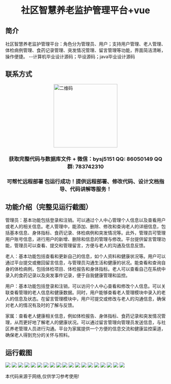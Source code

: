 <p><h1 align="center">社区智慧养老监护管理平台+vue</h1></p>

## 简介
社区智慧养老监护管理平台：角色分为管理员、用户；支持用户管理、老人管理、体检病例管理、食药记录管理、突发情况管理、留言管理等功能，界面简洁清晰，操作便捷。    --计算机毕业设计源码；毕设源码；java毕业设计源码


## 联系方式
<img src="https://bs-1329754181.cos.ap-shanghai.myqcloud.com/wx.jpg" alt="二维码" style="display: block; margin: 0 auto;" width="200px">
<p><h3 align="center">获取完整代码与数据库文件 + 微信：bysj5151 QQ: 86050149 QQ群: 783742310</h3></p>
<p><h3 align="center">可帮忙远程部署 包运行成功！提供远程部署、修改代码、设计文档指导、代码讲解等服务！</h3></p>

## 功能介绍（完整见运行截图）
管理员：基本功能包括登录和注销。可以通过个人中心管理个人信息以及查看用户或老人的相关信息。老人管理中，能添加、删除、修改和查询老人的详细信息，包括基本信息、身体指标、食药记录、体检病例和突发情况等。此外，管理员可管理用户账号信息，进行用户的新增、删除和信息的管理与修改。平台提供留言管理功能，管理员可以查看、提交和管理留言，方便与老人的沟通及信息反馈。

老人：基本功能包括查看和更新自己的信息，如个人资料和健康状况等。用户可以通过平台提交或撤回留言信息，与管理员沟通生活和健康的状况。能查看和查询自身的体检病例，包括体检项目、体检报告和身体指标。老人可以查看自己在系统中录入的食药记录以及突发事件记录，便于自我健康管理和监控。

用户：基本功能包括登录和注销，可以访问个人中心查看和修改个人信息。可以关联查看管理的老人信息和健康数据。同时，用户能够查看老人管理模块中录入的老人的信息及状态。在留言管理模块中，用户可提交或修改与老人的沟通信息，确保对老人的情况有及时的了解与反馈。

家属：查看老人健康相关信息，例如体检报告、身体指标、食药记录和突发情况管理，从而更好地了解老人的健康状况。可以通过留言管理向管理员发送信息，与社区养老管理人员进行沟通。平台为家属提供一个方便的信息交流和健康监控渠道，确保老人得到充分的关怀与照料。


## 运行截图
![](https://bs-1329754181.cos.ap-shanghai.myqcloud.com/ssm/CommunitySmartElderlyCareManagementPlatform/img/001.jpg)
![](https://bs-1329754181.cos.ap-shanghai.myqcloud.com/ssm/CommunitySmartElderlyCareManagementPlatform/img/002.jpg)
![](https://bs-1329754181.cos.ap-shanghai.myqcloud.com/ssm/CommunitySmartElderlyCareManagementPlatform/img/003.jpg)
![](https://bs-1329754181.cos.ap-shanghai.myqcloud.com/ssm/CommunitySmartElderlyCareManagementPlatform/img/004.jpg)
![](https://bs-1329754181.cos.ap-shanghai.myqcloud.com/ssm/CommunitySmartElderlyCareManagementPlatform/img/005.jpg)
![](https://bs-1329754181.cos.ap-shanghai.myqcloud.com/ssm/CommunitySmartElderlyCareManagementPlatform/img/006.jpg)
![](https://bs-1329754181.cos.ap-shanghai.myqcloud.com/ssm/CommunitySmartElderlyCareManagementPlatform/img/007.jpg)
![](https://bs-1329754181.cos.ap-shanghai.myqcloud.com/ssm/CommunitySmartElderlyCareManagementPlatform/img/008.jpg)
![](https://bs-1329754181.cos.ap-shanghai.myqcloud.com/ssm/CommunitySmartElderlyCareManagementPlatform/img/009.jpg)
![](https://bs-1329754181.cos.ap-shanghai.myqcloud.com/ssm/CommunitySmartElderlyCareManagementPlatform/img/010.jpg)
![](https://bs-1329754181.cos.ap-shanghai.myqcloud.com/ssm/CommunitySmartElderlyCareManagementPlatform/img/011.jpg)
![](https://bs-1329754181.cos.ap-shanghai.myqcloud.com/ssm/CommunitySmartElderlyCareManagementPlatform/img/012.jpg)
![](https://bs-1329754181.cos.ap-shanghai.myqcloud.com/ssm/CommunitySmartElderlyCareManagementPlatform/img/013.jpg)
![](https://bs-1329754181.cos.ap-shanghai.myqcloud.com/ssm/CommunitySmartElderlyCareManagementPlatform/img/014.jpg)
![](https://bs-1329754181.cos.ap-shanghai.myqcloud.com/ssm/CommunitySmartElderlyCareManagementPlatform/img/015.jpg)
![](https://bs-1329754181.cos.ap-shanghai.myqcloud.com/ssm/CommunitySmartElderlyCareManagementPlatform/img/016.jpg)
![](https://bs-1329754181.cos.ap-shanghai.myqcloud.com/ssm/CommunitySmartElderlyCareManagementPlatform/img/017.jpg)
![](https://bs-1329754181.cos.ap-shanghai.myqcloud.com/ssm/CommunitySmartElderlyCareManagementPlatform/img/018.jpg)
![](https://bs-1329754181.cos.ap-shanghai.myqcloud.com/ssm/CommunitySmartElderlyCareManagementPlatform/img/019.jpg)

<p>本代码来源于网络,仅供学习参考使用!</p>
